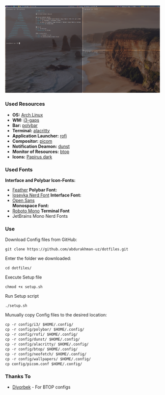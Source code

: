 ![Screenshot](assets/preview.png)


### Used Resources
- **OS:** [Arch Linux](https://archlinux.org)
- **WM:** [i3-gaps](https://github.com/Airblader/i3)
- **Bar:** [polybar](https://github.com/polybar/polybar)
- **Terminal:** [alacritty](https://github.com/alacritty/alacritty)
- **Application Launcher:** [rofi](https://github.com/davatorium/rofi)
- **Compositor:** [picom](https://github.com/yshui/picom)
- **Notification Deamon:** [dunst](https://github.com/dunst-project/dunst)
- **Monitor of Resources:** [btop](https://github.com/aristocratos/btop)    
- **Icons:** [Papirus dark](https://github.com/PapirusDevelopmentTeam/papirus-icon-theme)  

	
### Used Fonts
**Interface and Polybar Icon-Fonts:**	
- [Feather](https://github.com/AT-UI/feather-font/blob/master/src/fonts/feather.ttf)
**Polybar Font:** 
- [Iosevka Nerd Font](https://github.com/ryanoasis/nerd-fonts/tree/master/patched-fonts/Iosevka)
**Interface Font:**    
- [Open Sans](https://fonts.google.com/specimen/Open+Sans#standard-styles)    
**Monospace Font:**
- [Roboto Mono](https://fonts.google.com/specimen/Roboto+Mono#standard-styles)
**Terminal Font**
- JetBrains Mono Nerd Fonts

### Use
Download Config files from GitHub:
```
git clone https://github.com/abdurakhman-uz/dotfiles.git
```
Enter the folder we downloaded:
```
cd dotfiles/
```
Execute Setup file
```
chmod +x setup.sh
```
Run Setup script
```
./setup.sh
```
Munually copy Config files to the desired location:
```
cp -r config/i3/ $HOME/.config/
cp -r config/polybar/ $HOME/.config/
cp -r config/rofi/ $HOME/.config/
cp -r config/dunst/ $HOME/.config/
cp -r config/alacritty/ $HOME/.config/
cp -r config/btop/ $HOME/.config/
cp -r config/neofetch/ $HOME/.config/
cp -r config/wallpapers/ $HOME/.config/
cp config/picom.conf $HOME/.config/
```

### Thanks To
- [Diyorbek](https://github.com/DiyorbekOlimov) - For BTOP configs
